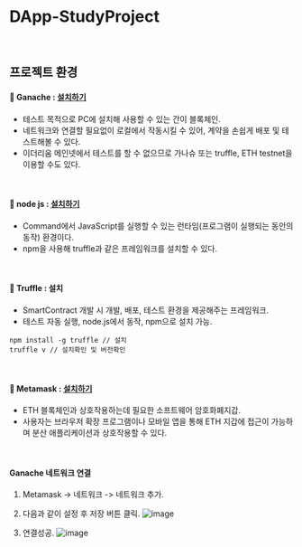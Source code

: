 # DApp-StudyProject

<br>

## 프로젝트 환경
#### :pushpin: Ganache : [설치하기](https://trufflesuite.com/ganache/)
- 테스트 목적으로 PC에 설치해 사용할 수 있는 간이 블록체인.
- 네트워크와 연결할 필요없이 로컬에서 작동시킬 수 있어, 계약을 손쉽게 배포 및 테스트해볼 수 있다.
- 이더리움 메인넷에서 테스트를 할 수 없으므로 가나슈 또는 truffle, ETH testnet을 이용할 수도 있다.

<br>

#### :pushpin: node js : [설치하기](https://nodejs.org/ko/)
- Command에서 JavaScript를 실행할 수 있는 런타임(프로그램이 실행되는 동안의 동작) 환경이다.
- npm을 사용해 truffle과 같은 프레임워크를 설치할 수 있다.

<br>

#### :pushpin: Truffle : 설치
- SmartContract 개발 시 개발, 배포, 테스트 환경을 제공해주는 프레임워크.
- 테스트 자동 실행, node.js에서 동작, npm으로 설치 가능.
```git
npm install -g truffle // 설치
truffle v // 설치확인 및 버전확인
```

<br>

#### :pushpin: Metamask : [설치하기](https://chrome.google.com/webstore/detail/metamask/nkbihfbeogaeaoehlefnkodbefgpgknn?hl=ko) 
- ETH 블록체인과 상호작용하는데 필요한 소프트웨어 암호화폐지갑.
- 사용자는 브라우저 확장 프로그램이나 모바일 앱을 통해 ETH 지갑에 접근이 가능하며 분산 애플리케이션과 상호작용할 수 있다.

<br>

#### Ganache 네트워크 연결
1. Metamask -> 네트워크 -> 네트워크 추가.
2. 다음과 같이 설정 후 저장 버튼 클릭.
![image](https://user-images.githubusercontent.com/79950504/185161321-84110ce7-0fd5-416b-b03a-415f50866a50.png)  

3. 연결성공.
![image](https://user-images.githubusercontent.com/79950504/185162229-83341816-877b-4f4c-9a45-15a470736a42.png)


